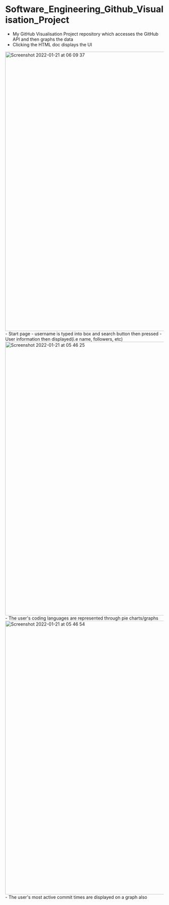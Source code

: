 # Software_Engineering_Github_Visualisation_Project
- My GitHub Visualisation Project repository which accesses the GitHub API and then graphs the data 
- Clicking the HTML doc displays the UI

<img width="888" alt="Screenshot 2022-01-21 at 06 09 37" src="https://user-images.githubusercontent.com/57686307/150475826-ecac3d6e-148e-479b-ae0a-c80e87cd76d0.png">
- Start page - username is typed into box and search button then pressed
- User information then displayed(i.e name, followers, etc)

<img width="870" alt="Screenshot 2022-01-21 at 05 46 25" src="https://user-images.githubusercontent.com/57686307/150475940-8f89ff0d-a89b-4dea-915b-6d4a2bebf050.png">
- The user's coding languages are represented through pie charts/graphs 

<img width="870" alt="Screenshot 2022-01-21 at 05 46 54" src="https://user-images.githubusercontent.com/57686307/150476053-b788630f-52ef-4974-966e-83e19bcbb1c8.png">
- The user's most active commit times are displayed on a graph also
